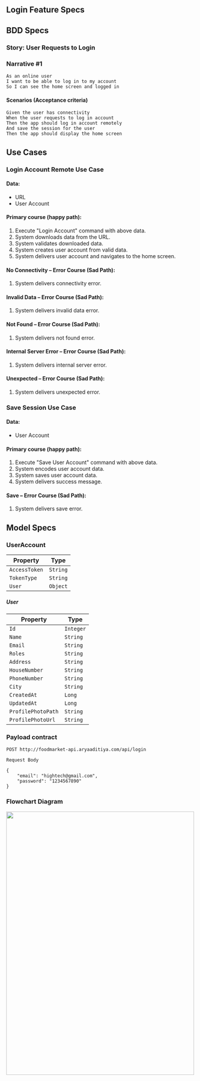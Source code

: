 ## Login Feature Specs

## BDD Specs

### Story: User Requests to Login

### Narrative #1

```
As an online user
I want to be able to log in to my account
So I can see the home screen and logged in
```

#### Scenarios (Acceptance criteria)

```
Given the user has connectivity
When the user requests to log in account
Then the app should log in account remotely
And save the session for the user
Then the app should display the home screen
```

## Use Cases

### Login Account Remote Use Case

#### Data:
- URL
- User Account

#### Primary course (happy path):
1. Execute "Login Account" command with above data.
2. System downloads data from the URL.
3. System validates downloaded data.
4. System creates user account from valid data.
5. System delivers user account and navigates to the home screen.

#### No Connectivity – Error Course (Sad Path):
1. System delivers connectivity error.

#### Invalid Data – Error Course (Sad Path):
1. System delivers invalid data error.

#### Not Found – Error Course (Sad Path):
1. System delivers not found error.

#### Internal Server Error – Error Course (Sad Path):
1. System delivers internal server error.

#### Unexpected – Error Course (Sad Path):
1. System delivers unexpected error.

### Save Session Use Case

#### Data:
- User Account

#### Primary course (happy path):
1. Execute "Save User Account" command with above data.
2. System encodes user account data.
3. System saves user account data.
4. System delivers success message.

#### Save – Error Course (Sad Path):
1. System delivers save error.

## Model Specs

### UserAccount
| Property                  | Type     |
|---------------------------|----------|
| `AccessToken`             | `String` |
| `TokenType`               | `String` |
| `User`                    | `Object` |

##### User
| Property           | Type      |
|--------------------|-----------|
| `Id`               | `Integer` |
| `Name`             | `String`  |
| `Email`            | `String`  |
| `Roles`            | `String`  |
| `Address`          | `String`  |
| `HouseNumber`      | `String`  |
| `PhoneNumber`      | `String`  |
| `City`             | `String`  |
| `CreatedAt`        | `Long`    |
| `UpdatedAt`        | `Long`    |
| `ProfilePhotoPath` | `String`  |
| `ProfilePhotoUrl`  | `String`  |

### Payload contract

```
POST http://foodmarket-api.aryaaditiya.com/api/login

Request Body

{
    "email": "hightech@gmail.com",
    "password": "1234567890"
}
```

### Flowchart Diagram
<img src="https://github.com/deanuharatinu/GoFood-Clone/assets/24354414/b4ab8c2b-ba6b-4cde-9067-eb731d65b206" width="500" height="700">

